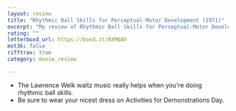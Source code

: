 ```yaml
---
layout: review
title: "Rhythmic Ball Skills for Perceptual-Motor Development (1971)"
excerpt: "My review of Rhythmic Ball Skills for Perceptual-Motor Development (1971)"
rating: ""
letterboxd_url: https://boxd.it/8XMQAh
mst3k: false
rifftrax: true
category: movie_review

---
```


* The Lawrence Welk waltz music really helps when you're doing rhythmic ball skills.
* Be sure to wear your nicest dress on Activities for Demonstrations Day.